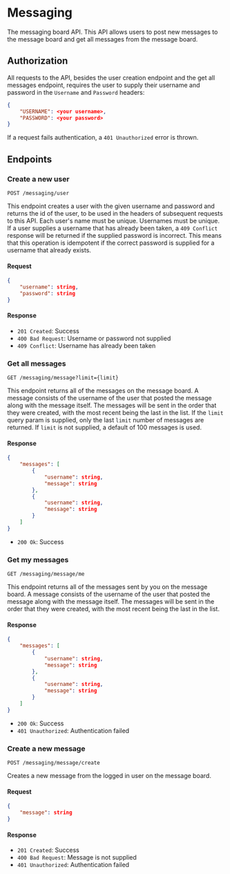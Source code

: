 # Messaging

The messaging board API. This API allows users to post new messages to
the message board and get all messages from the message board.

## Authorization

All requests to the API, besides the user creation endpoint and the get
all messages endpoint, requires the user to supply their username and password in the `Username`  and
`Password` headers:

```json
{
    "USERNAME": <your username>,
    "PASSWORD": <your password>
}
```

If a request fails authentication, a `401 Unauthorized` error is thrown.

## Endpoints

### Create a new user

`POST /messaging/user`

This endpoint creates a user with the given username and password and
returns the id of the user, to be used in the headers of subsequent
requests to this API. Each user's name must be unique. Usernames must be
unique. If a user supplies a username that has already been taken, a
`409 Conflict` response will be returned if the supplied password is incorrect. This means that this operation is idempotent if the correct
password is supplied for a username that already exists.

#### Request

```json
{
    "username": string,
    "password": string
}
```

#### Response

- `201 Created`: Success
- `400 Bad Request`: Username or password not supplied
- `409 Conflict`: Username has already been taken

### Get all messages

`GET /messaging/message?limit={limit}`

This endpoint returns all of the messages on the message board. A message
consists of the username of the user that posted the message along with
the message itself. The messages will be sent in the order that they were
created, with the most recent being the last in the list. If the `limit`
query param is supplied, only the last `limit` number of messages are
returned. If `limit` is not supplied, a default of 100 messages is used.

#### Response

```json
{
    "messages": [
        {
            "username": string,
            "message": string
        },
        {
            "username": string,
            "message": string
        }
    ]
}
```

- `200 Ok`: Success

### Get my messages

`GET /messaging/message/me`

This endpoint returns all of the messages sent by you on the message
board. A message consists of the username of the user that posted the
message along with the message itself. The messages will be sent in the
order that they were created, with the most recent being the last in the
list.

#### Response

```json
{
    "messages": [
        {
            "username": string,
            "message": string
        },
        {
            "username": string,
            "message": string
        }
    ]
}
```

- `200 Ok`: Success
- `401 Unauthorized`: Authentication failed

### Create a new message

`POST /messaging/message/create`

Creates a new message from the logged in user on the message board.

#### Request

```json
{
    "message": string
}
```

#### Response

- `201 Created`: Success
- `400 Bad Request`: Message is not supplied
- `401 Unauthorized`: Authentication failed
